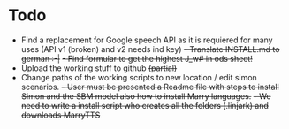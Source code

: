 Todo
=====

- Find a replacement for Google speech API as it is requiered for many uses (API v1 (broken) and v2 needs ind key)
~~- Translate INSTALL.md to german :-|~~
~~- Find formular to get the highest J_w# in ods sheet!~~
- Upload the working stuff to github ~~(partial)~~
- Change paths of the working scripts to new location / edit simon scenarios.
~~- User must be presented a Readme file with steps to install Simon and the SBM model also how to install Marry languages.~~
~~- We need to write a install script who creates all the folders (.linjark) and downloads MarryTTS~~